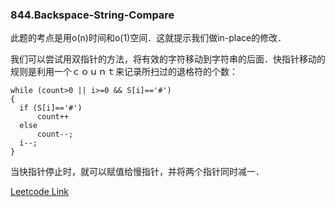 ### 844.Backspace-String-Compare

此题的考点是用o(n)时间和o(1)空间．这就提示我们做in-place的修改．

我们可以尝试用双指针的方法，将有效的字符移动到字符串的后面．快指针移动的规则是利用一个ｃｏｕｎｔ来记录所扫过的退格符的个数：
```
while (count>0 || i>=0 && S[i]=='#')
{
  if (S[i]=='#')
      count++
  else
      count--;
  i--;
}  
```
当快指针停止时，就可以赋值给慢指针，并将两个指针同时减一．


[Leetcode Link](https://leetcode.com/problems/backspace-string-compare)